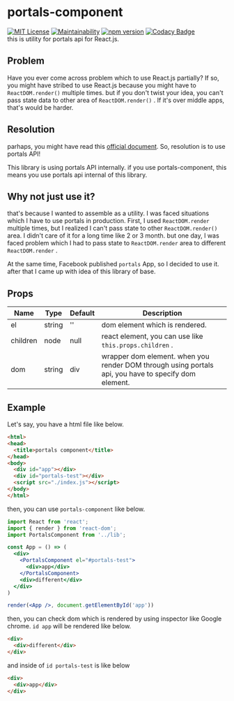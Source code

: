 # portals-component
[![MIT License](http://img.shields.io/badge/license-MIT-blue.svg?style=flat)](LICENSE)
[![Maintainability](https://api.codeclimate.com/v1/badges/f93bca589d98fc4ad589/maintainability)](https://codeclimate.com/github/takahiro-saeki/portals-component/maintainability)
[![npm version](https://badge.fury.io/js/portals-component.svg)](https://badge.fury.io/js/portals-component)
[![Codacy Badge](https://api.codacy.com/project/badge/Grade/232dfbd62e29478f9cb05f540d81c46a)](https://www.codacy.com/app/takahiro-saeki/portals-component?utm_source=github.com&amp;utm_medium=referral&amp;utm_content=takahiro-saeki/portals-component&amp;utm_campaign=Badge_Grade)  
this is utility for portals api for React.js.

## Problem
Have you ever come across problem which to use React.js partially?
If so, you might have stribed to use React.js because you might have to `ReactDOM.render()` multiple times.
but if you don't twist your idea, you can't pass state data to other area of `ReactDOM.render()` .
If it's over middle apps, that's would be harder.

## Resolution
parhaps, you might have read this [official document](https://reactjs.org/docs/portals.html).
So, resolution is to use portals API!

This library is using portals API internally. if you use portals-component, this means you use portals api internal of this library.

## Why not just use it?
that's because I wanted to assemble as a utility. I was faced situations which I have to use portals in production. First, I used `ReactDOM.render` multiple times, but I realized I can't pass state to other `ReactDOM.render()` area. I didn't care of it for a long time like 2 or 3 month. but one day, I was faced problem which I had to pass state to `ReactDOM.render` area to different `ReactDOM.render` .

At the same time, Facebook published `portals` App, so I decided to use it. after that I came up with idea of this library of base.

## Props
| Name | Type | Default | Description |
| --- | --- | --- | --- |
| el | string | '' | dom element which is rendered. |
| children | node | null | react element, you can use like `this.props.children` . |
| dom | string | div | wrapper dom element. when you render DOM through using portals api, you have to specify dom element. |

## Example
Let's say, you have a html file like below.

```html
<html>
<head>
  <title>portals component</title>
</head>
<body>
  <div id="app"></div>
  <div id="portals-test"></div>
  <script src="./index.js"></script>
</body>
</html>
```

then, you can use `portals-component` like below.
```jsx
import React from 'react';
import { render } from 'react-dom';
import PortalsComponent from '../lib';

const App = () => (
  <div>
    <PortalsComponent el="#portals-test">
      <div>app</div>
    </PortalsComponent>
    <div>different</div>
  </div>
)

render(<App />, document.getElementById('app'))
```

then, you can check dom which is rendered by using inspector like Google chrome.
`id app` will be rendered like below.

```html
<div>
  <div>different</div>
</div>
```

and inside of `id portals-test` is like below

```html
<div>
  <div>app</div>
</div>
```
